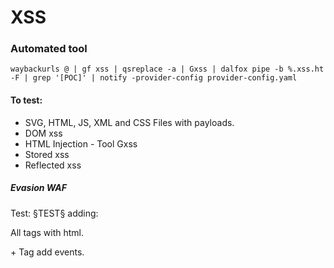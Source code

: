 <h1>XSS</h1>

<h3>Automated tool</h3>
<p><code>waybackurls @ | gf xss | qsreplace -a | Gxss | dalfox pipe -b %.xss.ht -F | grep '[POC]' | notify -provider-config provider-config.yaml</code></p>

<h4>To test:</h4>
<ul>
  <li>SVG, HTML, JS, XML and CSS Files with payloads.</li>
  <li>DOM xss</li>
  <li>HTML Injection - Tool Gxss</li>
  <li>Stored xss</li>
  <li>Reflected xss</li>
</ul>

<h5>Evasion WAF</h5>
<p>Test: §TEST§ adding: </p>
<p>All tags with html.</p>
<p>+ Tag add events.</p>
